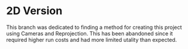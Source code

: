 # 2D Version

This branch was dedicated to finding a method for creating this project using Cameras and Reprojection. This has been abandoned since it required higher run costs and had more limited utality than expected. 
